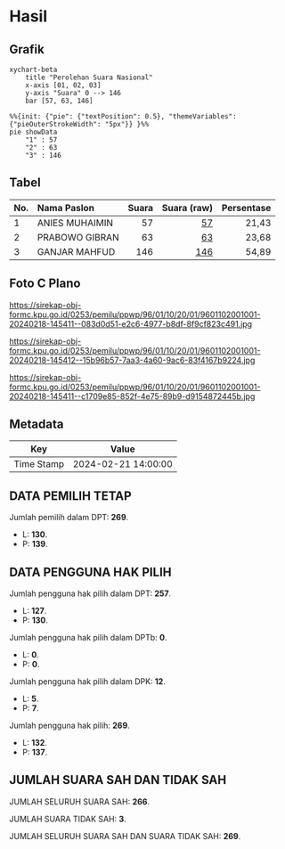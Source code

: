 # Hasil

## Grafik

```mermaid
xychart-beta
    title "Perolehan Suara Nasional"
    x-axis [01, 02, 03]
    y-axis "Suara" 0 --> 146
    bar [57, 63, 146]
```

```mermaid
%%{init: {"pie": {"textPosition": 0.5}, "themeVariables": {"pieOuterStrokeWidth": "5px"}} }%%
pie showData
    "1" : 57
    "2" : 63
    "3" : 146
```

## Tabel

| No. | Nama Paslon    | Suara | Suara (raw) | Persentase |
|:--- |:-------------- | -----:| -----------:| ----------:|
| 1   | ANIES MUHAIMIN | 57    | [57][p-1]   | 21,43      |
| 2   | PRABOWO GIBRAN | 63    | [63][p-2]   | 23,68      |
| 3   | GANJAR MAHFUD  | 146   | [146][p-3]  | 54,89      |


[p-1]: https://github.com/gigit-pemilu/pemilu-2024/blob/main/pilpres/hitung-suara/sub/96-papua-barat-daya/sub/01-sorong/sub/10-sayosa/sub/2001-sayosa/sub/001-tps/sub/paslon-1.txt
[p-2]: https://github.com/gigit-pemilu/pemilu-2024/blob/main/pilpres/hitung-suara/sub/96-papua-barat-daya/sub/01-sorong/sub/10-sayosa/sub/2001-sayosa/sub/001-tps/sub/paslon-2.txt
[p-3]: https://github.com/gigit-pemilu/pemilu-2024/blob/main/pilpres/hitung-suara/sub/96-papua-barat-daya/sub/01-sorong/sub/10-sayosa/sub/2001-sayosa/sub/001-tps/sub/paslon-3.txt

## Foto C Plano

https://sirekap-obj-formc.kpu.go.id/0253/pemilu/ppwp/96/01/10/20/01/9601102001001-20240218-145411--083d0d51-e2c6-4977-b8df-8f9cf823c491.jpg

https://sirekap-obj-formc.kpu.go.id/0253/pemilu/ppwp/96/01/10/20/01/9601102001001-20240218-145412--15b96b57-7aa3-4a60-9ac6-83f4167b9224.jpg

https://sirekap-obj-formc.kpu.go.id/0253/pemilu/ppwp/96/01/10/20/01/9601102001001-20240218-145411--c1709e85-852f-4e75-89b9-d9154872445b.jpg


## Metadata

| Key        | Value               |
| ---------- | ------------------- |
| Time Stamp | 2024-02-21 14:00:00 |


## DATA PEMILIH TETAP

Jumlah pemilih dalam DPT: **269**.
 * L: **130**.
 * P: **139**.

## DATA PENGGUNA HAK PILIH

Jumlah pengguna hak pilih dalam DPT: **257**.
 * L: **127**.
 * P: **130**.

Jumlah pengguna hak pilih dalam DPTb: **0**.
 * L: **0**.
 * P: **0**.

Jumlah pengguna hak pilih dalam DPK: **12**.
 * L: **5**.
 * P: **7**.

Jumlah pengguna hak pilih: **269**.
 * L: **132**.
 * P: **137**.

## JUMLAH SUARA SAH DAN TIDAK SAH

JUMLAH SELURUH SUARA SAH: **266**.

JUMLAH SUARA TIDAK SAH: **3**.

JUMLAH SELURUH SUARA SAH DAN SUARA TIDAK SAH: **269**.


